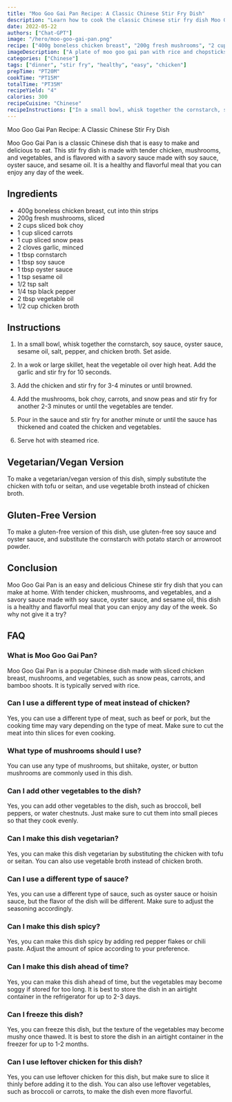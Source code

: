```yaml
---
title: "Moo Goo Gai Pan Recipe: A Classic Chinese Stir Fry Dish"
description: "Learn how to cook the classic Chinese stir fry dish Moo Goo Gai Pan with this easy and delicious recipe. Made with tender chicken, mushrooms, and vegetables, this dish is a healthy and flavorful meal that you can enjoy any day of the week."
date: 2022-05-22
authors: ["Chat-GPT"]
image: "/hero/moo-goo-gai-pan.png"
recipe: ["400g boneless chicken breast", "200g fresh mushrooms", "2 cups sliced bok choy", "1 cup sliced carrots", "1 cup sliced snow peas", "2 cloves garlic", "1 tbsp cornstarch", "1 tbsp soy sauce", "1 tbsp oyster sauce", "1 tsp sesame oil", "1/2 tsp salt", "1/4 tsp black pepper", "2 tbsp vegetable oil", "1/2 cup chicken broth"]
imageDescription: ["A plate of moo goo gai pan with rice and chopsticks.", "Sliced chicken, mushrooms, and vegetables in a stir fry pan.", "A bowl of sliced bok choy, carrots, and snow peas.", "A plate of moo goo gai pan with a fork and spoon."]
categories: ["Chinese"]
tags: ["dinner", "stir fry", "healthy", "easy", "chicken"]
prepTime: "PT20M"
cookTime: "PT15M"
totalTime: "PT35M"
recipeYield: "4"
calories: 300
recipeCuisine: "Chinese"
recipeInstructions: ["In a small bowl, whisk together the cornstarch, soy sauce, oyster sauce, sesame oil, salt, pepper, and chicken broth.", "In a wok or large skillet, heat the vegetable oil over high heat. Add the garlic and stir fry for 10 seconds.", "Add the chicken and stir fry for 3-4 minutes or until browned.", "Add the mushrooms, bok choy, carrots, and snow peas and stir fry for another 2-3 minutes or until the vegetables are tender.", "Pour in the sauce and stir fry for another minute or until the sauce has thickened and coated the chicken and vegetables.", "Serve hot with steamed rice."]
---
```


Moo Goo Gai Pan Recipe: A Classic Chinese Stir Fry Dish

Moo Goo Gai Pan is a classic Chinese dish that is easy to make and delicious to eat. This stir fry dish is made with tender chicken, mushrooms, and vegetables, and is flavored with a savory sauce made with soy sauce, oyster sauce, and sesame oil. It is a healthy and flavorful meal that you can enjoy any day of the week.

## Ingredients

- 400g boneless chicken breast, cut into thin strips
- 200g fresh mushrooms, sliced
- 2 cups sliced bok choy
- 1 cup sliced carrots
- 1 cup sliced snow peas
- 2 cloves garlic, minced
- 1 tbsp cornstarch
- 1 tbsp soy sauce
- 1 tbsp oyster sauce
- 1 tsp sesame oil
- 1/2 tsp salt
- 1/4 tsp black pepper
- 2 tbsp vegetable oil
- 1/2 cup chicken broth

## Instructions

1. In a small bowl, whisk together the cornstarch, soy sauce, oyster sauce, sesame oil, salt, pepper, and chicken broth. Set aside.

2. In a wok or large skillet, heat the vegetable oil over high heat. Add the garlic and stir fry for 10 seconds.

3. Add the chicken and stir fry for 3-4 minutes or until browned.

4. Add the mushrooms, bok choy, carrots, and snow peas and stir fry for another 2-3 minutes or until the vegetables are tender.

5. Pour in the sauce and stir fry for another minute or until the sauce has thickened and coated the chicken and vegetables.

6. Serve hot with steamed rice.

## Vegetarian/Vegan Version

To make a vegetarian/vegan version of this dish, simply substitute the chicken with tofu or seitan, and use vegetable broth instead of chicken broth.

## Gluten-Free Version

To make a gluten-free version of this dish, use gluten-free soy sauce and oyster sauce, and substitute the cornstarch with potato starch or arrowroot powder.

## Conclusion

Moo Goo Gai Pan is an easy and delicious Chinese stir fry dish that you can make at home. With tender chicken, mushrooms, and vegetables, and a savory sauce made with soy sauce, oyster sauce, and sesame oil, this dish is a healthy and flavorful meal that you can enjoy any day of the week. So why not give it a try?

## FAQ

### What is Moo Goo Gai Pan?

Moo Goo Gai Pan is a popular Chinese dish made with sliced chicken breast, mushrooms, and vegetables, such as snow peas, carrots, and bamboo shoots. It is typically served with rice.

### Can I use a different type of meat instead of chicken?

Yes, you can use a different type of meat, such as beef or pork, but the cooking time may vary depending on the type of meat. Make sure to cut the meat into thin slices for even cooking.

### What type of mushrooms should I use?

You can use any type of mushrooms, but shiitake, oyster, or button mushrooms are commonly used in this dish.

### Can I add other vegetables to the dish?

Yes, you can add other vegetables to the dish, such as broccoli, bell peppers, or water chestnuts. Just make sure to cut them into small pieces so that they cook evenly.

### Can I make this dish vegetarian?

Yes, you can make this dish vegetarian by substituting the chicken with tofu or seitan. You can also use vegetable broth instead of chicken broth.

### Can I use a different type of sauce?

Yes, you can use a different type of sauce, such as oyster sauce or hoisin sauce, but the flavor of the dish will be different. Make sure to adjust the seasoning accordingly.

### Can I make this dish spicy?

Yes, you can make this dish spicy by adding red pepper flakes or chili paste. Adjust the amount of spice according to your preference.

### Can I make this dish ahead of time?

Yes, you can make this dish ahead of time, but the vegetables may become soggy if stored for too long. It is best to store the dish in an airtight container in the refrigerator for up to 2-3 days.

### Can I freeze this dish?

Yes, you can freeze this dish, but the texture of the vegetables may become mushy once thawed. It is best to store the dish in an airtight container in the freezer for up to 1-2 months.

### Can I use leftover chicken for this dish?

Yes, you can use leftover chicken for this dish, but make sure to slice it thinly before adding it to the dish. You can also use leftover vegetables, such as broccoli or carrots, to make the dish even more flavorful.